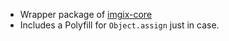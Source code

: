 - Wrapper package of [imgix-core](https://github.com/imgix/imgix-core-js)
- Includes a Polyfill for `Object.assign` just in case.

